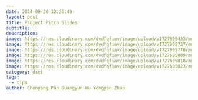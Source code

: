 ```yaml
---
date: 2024-09-30 12:26:40
layout: post
title: Project Pitch Slides
subtitle: 
description: 
image: https://res.cloudinary.com/dvdfqfiav/image/upload/v1727695433/mmexport1727695408860_rj8goj.png
image: https://res.cloudinary.com/dvdfqfiav/image/upload/v1727695737/mmexport1727695412569_tghkcz.png 
image: https://res.cloudinary.com/dvdfqfiav/image/upload/v1727695778/mmexport1727695414282_ngf09g.png 
image: https://res.cloudinary.com/dvdfqfiav/image/upload/v1727695809/mmexport1727695416138_x0zsa4.png 
image: https://res.cloudinary.com/dvdfqfiav/image/upload/v1727695818/mmexport1727695418000_zxrerv.png
image: https://res.cloudinary.com/dvdfqfiav/image/upload/v1727695823/mmexport1727695422219_ynunib.png
category: diet
tags:
  - tips
author: Chenyang Pan Guangyun Wu Yongyan Zhao
---
```









